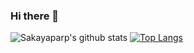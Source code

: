 ### Hi there 👋


![Sakayaparp's github stats](https://github-readme-stats.vercel.app/api?username=sakayaparp&show_icons=true) [![Top Langs](https://github-readme-stats.vercel.app/api/top-langs/?username=sakayaparp&layout=compact)](https://github.com/sakayaparp/sakayaparp)

<!--
**sakayaparp/sakayaparp** is a ✨ _special_ ✨ repository because its `README.md` (this file) appears on your GitHub profile.

Here are some ideas to get you started:

- 🔭 I’m currently working on ...
- 🌱 I’m currently learning ...
- 👯 I’m looking to collaborate on ...
- 🤔 I’m looking for help with ...
- 💬 Ask me about ...
- 📫 How to reach me: ...
- 😄 Pronouns: ...
- ⚡ Fun fact: ...
-->
